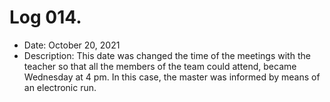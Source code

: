 # Log 014.
- Date: October 20, 2021
- Description: This date was changed the time of the meetings with the teacher so that all the members of the team could attend, became Wednesday at 4 pm. In this case, the master was informed by means of an electronic run. 
